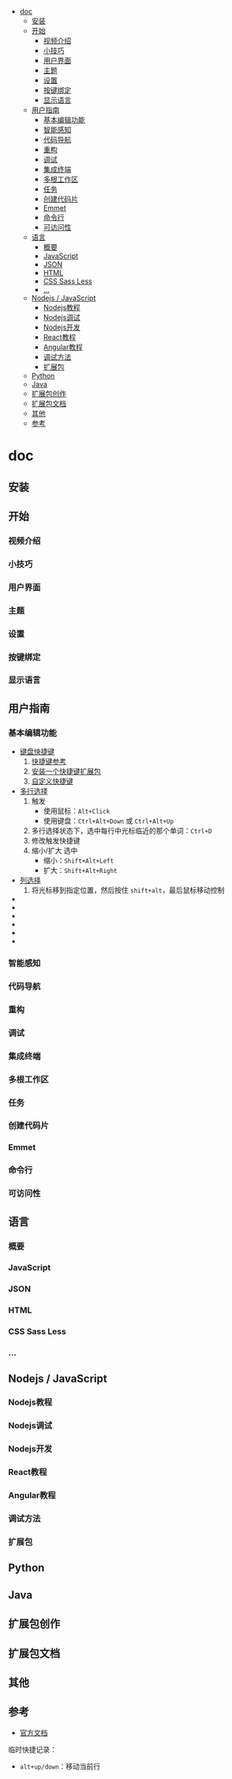 <!-- TOC -->

- [doc](#doc)
    - [安装](#安装)
    - [开始](#开始)
        - [视频介绍](#视频介绍)
        - [小技巧](#小技巧)
        - [用户界面](#用户界面)
        - [主题](#主题)
        - [设置](#设置)
        - [按键绑定](#按键绑定)
        - [显示语言](#显示语言)
    - [用户指南](#用户指南)
        - [基本编辑功能](#基本编辑功能)
        - [智能感知](#智能感知)
        - [代码导航](#代码导航)
        - [重构](#重构)
        - [调试](#调试)
        - [集成终端](#集成终端)
        - [多根工作区](#多根工作区)
        - [任务](#任务)
        - [创建代码片](#创建代码片)
        - [Emmet](#emmet)
        - [命令行](#命令行)
        - [可访问性](#可访问性)
    - [语言](#语言)
        - [概要](#概要)
        - [JavaScript](#javascript)
        - [JSON](#json)
        - [HTML](#html)
        - [CSS Sass Less](#css-sass-less)
        - [...](#)
    - [Nodejs / JavaScript](#nodejs--javascript)
        - [Nodejs教程](#nodejs教程)
        - [Nodejs调试](#nodejs调试)
        - [Nodejs开发](#nodejs开发)
        - [React教程](#react教程)
        - [Angular教程](#angular教程)
        - [调试方法](#调试方法)
        - [扩展包](#扩展包)
    - [Python](#python)
    - [Java](#java)
    - [扩展包创作](#扩展包创作)
    - [扩展包文档](#扩展包文档)
    - [其他](#其他)
    - [参考](#参考)

<!-- /TOC -->

# doc

## 安装

## 开始

### 视频介绍

### 小技巧

### 用户界面

### 主题

### 设置

### 按键绑定

### 显示语言

## 用户指南

### 基本编辑功能

- [键盘快捷键](#)
    1. [快捷键参考](https://code.visualstudio.com/docs/getstarted/keybindings#_keyboard-shortcuts-reference)
    2. [安装一个快捷键扩展包](https://code.visualstudio.com/docs/getstarted/keybindings#_keymap-extensions)
    3. [自定义快捷键](https://code.visualstudio.com/docs/getstarted/keybindings#_customizing-shortcuts)
- [多行选择](#)
    1. 触发
        - 使用鼠标：`Alt+Click`
        - 使用键盘：`Ctrl+Alt+Down` 或 `Ctrl+Alt+Up`
    2. 多行选择状态下，选中每行中光标临近的那个单词：`Ctrl+D`
    3. 修改触发快捷键
    4. 缩小/扩大 选中
        - 缩小：`Shift+Alt+Left`
        - 扩大：`Shift+Alt+Right`
- [列选择](#) 
    1. 将光标移到指定位置，然后按住 `shift+alt`，最后鼠标移动控制
- [](#) 
- [](#)
- [](#)
- [](#)
- [](#)
- [](#)

### 智能感知

### 代码导航

### 重构

### 调试

### 集成终端

### 多根工作区

### 任务

### 创建代码片

### Emmet

### 命令行

### 可访问性

## 语言

### 概要

### JavaScript

### JSON

### HTML

### CSS Sass Less

### ...

## Nodejs / JavaScript

### Nodejs教程

### Nodejs调试

### Nodejs开发

### React教程

### Angular教程

### 调试方法

### 扩展包

## Python

## Java

## 扩展包创作

## 扩展包文档

## 其他

## 参考

- [官方文档](https://code.visualstudio.com/docs)

临时快捷记录：
- `alt+up/down`：移动当前行
